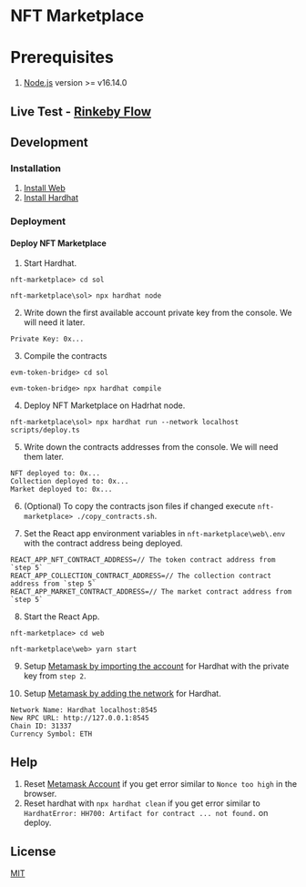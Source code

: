 # NFT Marketplace 

# Prerequisites
1. [Node.js](https://nodejs.org/en/) version >= v16.14.0 

## Live Test - [Rinkeby Flow](DEV_LIVE_TEST.md)

## Development

### Installation

1. [Install Web](web/README.md#Installation)
2. [Install Hardhat](sol/README.md#Installation)

### Deployment

#### Deploy NFT Marketplace
1. Start Hardhat.

`nft-marketplace> cd sol`

`nft-marketplace\sol> npx hardhat node`

2. Write down the first available account private key from the console. We will need it later.
```
Private Key: 0x...
```

3. Compile the contracts

`evm-token-bridge> cd sol`
   
`evm-token-bridge> npx hardhat compile`

4. Deploy NFT Marketplace on Hadrhat node.
            
`nft-marketplace\sol> npx hardhat run --network localhost scripts/deploy.ts`

5. Write down the contracts addresses from the console. We will need them later.
```
NFT deployed to: 0x...
Collection deployed to: 0x...
Market deployed to: 0x...
```

6. (Optional) To copy the contracts json files if changed execute `nft-marketplace> ./copy_contracts.sh`.

7. Set the React app environment variables in `nft-marketplace\web\.env` with the contract address being deployed.
            
```Example
REACT_APP_NFT_CONTRACT_ADDRESS=// The token contract address from `step 5`
REACT_APP_COLLECTION_CONTRACT_ADDRESS=// The collection contract address from `step 5`
REACT_APP_MARKET_CONTRACT_ADDRESS=// The market contract address from `step 5`
```

8. Start the React App.
            
`nft-marketplace> cd web`

`nft-marketplace\web> yarn start`

9. Setup [Metamask by importing the account](https://metamask.zendesk.com/hc/en-us/articles/360015489331-How-to-import-an-Account) for Hardhat with the private key from `step 2`.
  
10. Setup [Metamask by adding the network](https://metamask.zendesk.com/hc/en-us/articles/360043227612-How-to-add-a-custom-network-RPC) for Hardhat.

```
Network Name: Hardhat localhost:8545
New RPC URL: http://127.0.0.1:8545
Chain ID: 31337
Currency Symbol: ETH
```

## Help
1. Reset [Metamask Account](https://support.avax.network/en/articles/4872721-metamask-transactions-are-stuck-rejected) if you get error similar to `Nonce too high` in the browser.
2. Reset hardhat with `npx hardhat clean` if you get error similar to `HardhatError: HH700: Artifact for contract ... not found.` on deploy.
 
## License
[MIT](https://choosealicense.com/licenses/mit/)